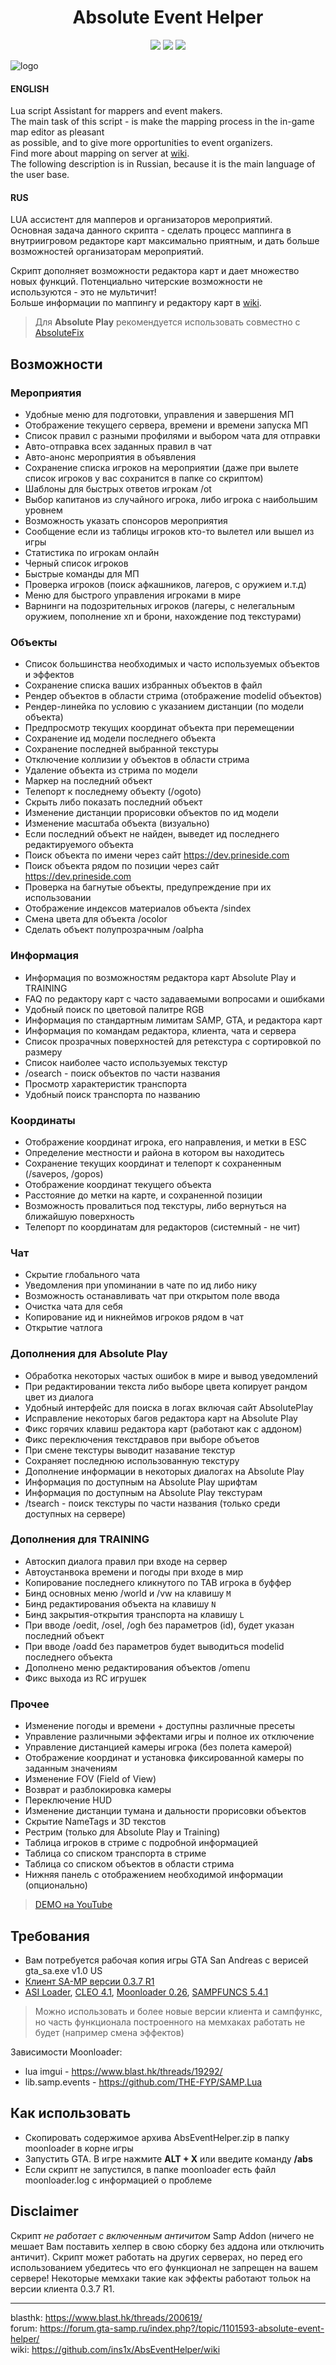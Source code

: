 <h1 align="center">Absolute Event Helper</h1>
<p align="center">
    <a href="https://www.sa-mp.mp/"><img src="https://img.shields.io/badge/made%20for-GTA%20SA--MP-blue"></a>
    <a href="https://gta-samp.ru/"><img src="https://img.shields.io/badge/Server-Absolute%20Play-red"></a>
    <a href="https://training-server.com/"><img src="https://img.shields.io/badge/Server-TRAINING%20-yellow"></a>
</p>

![logo](https://github.com/ins1x/AbsEventHelper/raw/main/moonloader/resource/abseventhelper/demo.gif)

#### ENGLISH
Lua script Assistant for mappers and event makers.   
The main task of this script - is make the mapping process in the in-game map editor as pleasant  
as possible, and to give more opportunities to event organizers.  
Find more about mapping on server at [wiki](https://github.com/ins1x/AbsEventHelper/wiki).  
The following description is in Russian, because it is the main language of the user base.   

#### RUS
LUA ассистент для мапперов и организаторов мероприятий.  
Основная задача данного скрипта - сделать процесс маппинга в внутриигровом редакторе карт максимально приятным, и дать больше возможностей организаторам мероприятий. 

Скрипт дополняет возможности редактора карт и дает множество новых функций. Потенциально читерские возможности не используются - это не мультичит!   
Больше информации по маппингу и редактору карт в [wiki](https://github.com/ins1x/AbsEventHelper/wiki).   

> Для **Absolute Play** рекомендуется использовать совместно с [AbsoluteFix](https://github.com/ins1x/useful-samp-stuff/tree/main/luascripts/absolutefix)

## Возможности

### Мероприятия
- Удобные меню для подготовки, управления и завершения МП
- Отображение текущего сервера, времени и времени запуска МП
- Список правил с разными профилями и выбором чата для отправки
- Авто-отправка всех заданных правил в чат
- Авто-анонс мероприятия в объявления
- Сохранение списка игроков на мероприятии (даже при вылете список игроков у вас сохранится в папке со скриптом)
- Шаблоны для быстрых ответов игрокам /ot
- Выбор капитанов из случайного игрока, либо игрока с наибольшим уровнем
- Возможность указать спонсоров мероприятия
- Сообщение если из таблицы игроков кто-то вылетел или вышел из игры
- Статистика по игрокам онлайн
- Черный список игроков
- Быстрые команды для МП
- Проверка игроков (поиск афкашников, лагеров, с оружием и.т.д)
- Меню для быстрого управления игроками в мире
- Варнинги на подозрительных игроков (лагеры, с нелегальным оружием, пополнение хп и брони, нахождение под текстурами)

### Объекты
- Список большинства необходимых и часто используемых объектов и эффектов
- Сохранение списка ваших избранных объектов в файл
- Рендер объектов в области стрима (отображение modelid объектов)
- Рендер-линейка по условию с указанием дистанции (по модели объекта)
- Предпросмотр текущих координат объекта при перемещении
- Сохранение ид модели последнего объекта
- Сохранение последней выбранной текстуры
- Отключение коллизии у объектов в области стрима
- Удаление объекта из стрима по модели
- Маркер на последний объект
- Телепорт к последнему объекту (/ogoto)
- Скрыть либо показать последний объект
- Изменение дистанции прорисовки объектов по ид модели
- Изменение масштаба объекта (визуально)
- Если последний объект не найден, выведет ид последнего редактируемого объекта
- Поиск объекта по имени через сайт https://dev.prineside.com
- Поиск объекта рядом по позиции через сайт https://dev.prineside.com
- Проверка на багнутые объекты, предупреждение при их использовании
- Отображение индексов материалов объекта /sindex
- Смена цвета для объекта /ocolor
- Сделать объект полупрозрачным /oalpha

### Информация
- Информация по возможностям редактора карт Absolute Play и TRAINING
- FAQ по редактору карт с часто задаваемыми вопросами и ошибками
- Удобный поиск по цветовой палитре RGB
- Информация по стандартным лимитам SAMP, GTA, и редактора карт
- Информация по командам редактора, клиента, чата и сервера
- Список прозрачных поверхностей для ретекстура с сортировкой по размеру
- Список наиболее часто используемых текстур
- /osearch - поиск объектов по части названия
- Просмотр характеристик транспорта
- Удобный поиск транспорта по названию

### Координаты
- Отображение координат игрока, его направления, и метки в ESC
- Определение местности и района в котором вы находитесь
- Сохранение текущих координат и телепорт к сохраненным (/savepos, /gopos)
- Отображение координат текущего объекта
- Расстояние до метки на карте, и сохраненной позиции
- Возможность провалиться под текстуры, либо вернуться на ближайшую поверхность
- Телепорт по координатам для редакторов (системный - не чит)

### Чат
- Скрытие глобального чата
- Уведомления при упоминании в чате по ид либо нику
- Возможность останавливать чат при открытом поле ввода
- Очистка чата для себя
- Копирование ид и никнеймов игроков рядом в чат
- Открытие чатлога

### Дополнения для Absolute Play
- Обработка некоторых частых ошибок в мире и вывод уведомлений
- При редактировании текста либо выборе цвета копирует рандом цвет из диалога
- Удобный интерфейс для поиска в логах включая сайт AbsolutePlay
- Исправление некоторых багов редактора карт на Absolute Play
- Фикс горячих клавиш редактора карт (работают как с аддоном)
- Фикс переключения текстдравов при выборе объетов
- При смене текстуры выводит назавание текстур
- Сохраняет последнюю использованную текстуру
- Дополнение информации в некоторых диалогах на Absolute Play
- Информация по доступным на Absolute Play шрифтам
- Информация по доступным на Absolute Play текстурам
- /tsearch - поиск текстуры по части названия (только среди доступных на сервере)

### Дополнения для TRAINING
- Автоскип диалога правил при входе на сервер
- Автоустанвока времени и погоды при входе в мир
- Копирование последнего кликнутого по TAB игрока в буффер
- Бинд основных меню /world и /vw на клавишу ` M `
- Бинд редактирования объекта на клавишу ` N `
- Бинд закрытия-открытия транспорта на клавишу ` L `
- При вводе /oedit, /osel, /ogh без параметров (id), будет указан последний объект
- При вводе /oadd без параметров будет выводиться modelid последнего объекта
- Дополнено меню редактирования объектов /omenu
- Фикс выхода из RC игрушек

### Прочее
- Изменение погоды и времени + доступны различные пресеты
- Управление различными эффектами игры и полное их отключение
- Управление дистанцией камеры игрока (без полета камерой)
- Отображение координат и установка фиксированной камеры по заданным значениям
- Изменение FOV (Field of View)
- Возврат и разблокировка камеры
- Переключение HUD
- Изменение дистанции тумана и дальности прорисовки объектов
- Скрытие NameTags и 3D текстов
- Рестрим (только для Absolute Play и Training)
- Таблица игроков в стриме с подробной информацией
- Таблица со списком транспорта в стриме
- Таблица со списком объектов в области стрима
- Нижняя панель с отображением необходимой информации (опционально)

> [DEMO на YouTube](https://www.youtube.com/watch?v=QMJTFR5yjro)

## Требования
- Вам потребуется рабочая копия игры GTA San Andreas с верисей gta_sa.exe v1.0 US
- [Клиент SA-MP версии 0.3.7 R1](https://samp.romzes.com/files/sa-mp-0.3.7-install.exe)
- [ASI Loader](https://www.gtagarage.com/mods/show.php?id=21709), [CLEO 4.1](https://cleo.li/ru), [Moonloader 0.26](https://www.blast.hk/threads/13305/), [SAMPFUNCS 5.4.1](https://www.blast.hk/threads/17/)

> Можно использовать и более новые версии клиента и сампфункс, но часть функционала построенного на мемхаках работать не будет (например смена эффектов)

Зависимости Moonloader:
* lua imgui - https://www.blast.hk/threads/19292/
* lib.samp.events - https://github.com/THE-FYP/SAMP.Lua

## Как использовать
* Скопировать содержимое архива AbsEventHelper.zip в папку moonloader в корне игры
* Запустить GTA. В игре нажмите **ALT + X** или введите команду **/abs**
* Если скрипт не запустился, в папке moonloader есть файл moonloader.log с информацией о проблеме

## Disclaimer 
Скрипт *не работает с включенным античитом* Samp Addon (ничего не мешает Вам поставить хелпер в свою сборку без аддона или отключить античит). Скрипт может работать на других серверах, но перед его использованием убедитесь что его функционал не запрещен на вашем сервере! Некоторые мемхаки такие как эффекты работают тольок на версии клиента 0.3.7 R1.

---------------------------------------------

blasthk: https://www.blast.hk/threads/200619/  
forum: https://forum.gta-samp.ru/index.php?/topic/1101593-absolute-event-helper/  
wiki: https://github.com/ins1x/AbsEventHelper/wiki  